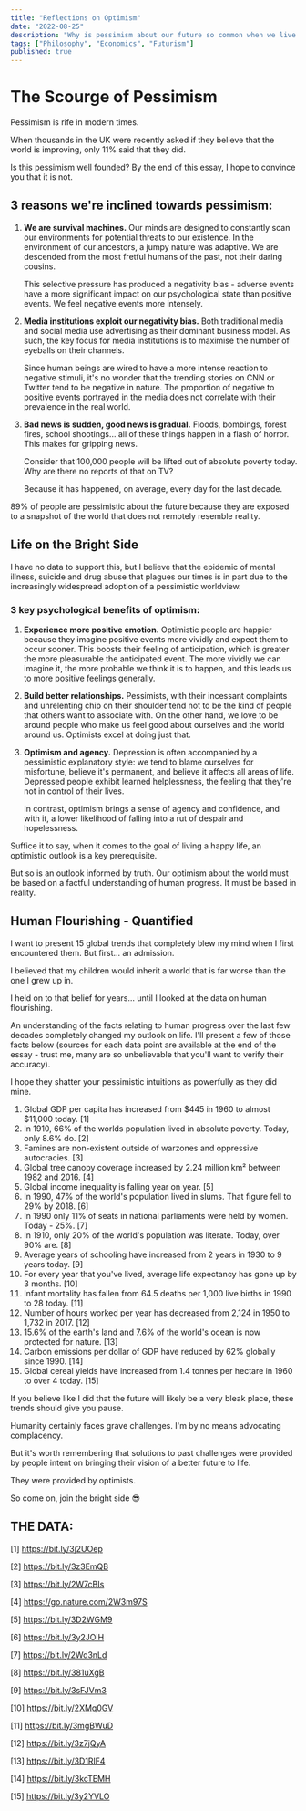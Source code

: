 ```yaml
---
title: "Reflections on Optimism"
date: "2022-08-25"
description: "Why is pessimism about our future so common when we live in the most abundant time humanity has ever known?"
tags: ["Philosophy", "Economics", "Futurism"]
published: true
---
```


# The Scourge of Pessimism

Pessimism is rife in modern times.

When thousands in the UK were recently asked if they believe that the world is improving, only 11% said that they did.

Is this pessimism well founded? By the end of this essay, I hope to convince you that it is not.

## 3 reasons we're inclined towards pessimism:

1. **We are survival machines.** Our minds are designed to constantly scan our environments for potential threats to our existence. In the environment of our ancestors, a jumpy nature was adaptive. We are descended from the most fretful humans of the past, not their daring cousins.

   This selective pressure has produced a negativity bias - adverse events have a more significant impact on our psychological state than positive events. We feel negative events more intensely.

2. **Media institutions exploit our negativity bias.** Both traditional media and social media use advertising as their dominant business model. As such, the key focus for media institutions is to maximise the number of eyeballs on their channels.

   Since human beings are wired to have a more intense reaction to negative stimuli, it's no wonder that the trending stories on CNN or Twitter tend to be negative in nature. The proportion of negative to positive events portrayed in the media does not correlate with their prevalence in the real world.

3. **Bad news is sudden, good news is gradual.** Floods, bombings, forest fires, school shootings… all of these things happen in a flash of horror. This makes for gripping news.

   Consider that 100,000 people will be lifted out of absolute poverty today. Why are there no reports of that on TV? 

   Because it has happened, on average, every day for the last decade.

89% of people are pessimistic about the future because they are exposed to a snapshot of the world that does not remotely resemble reality.

## Life on the Bright Side

I have no data to support this, but I believe that the epidemic of mental illness, suicide and drug abuse that plagues our times is in part due to the increasingly widespread adoption of a pessimistic worldview.

### 3 key psychological benefits of optimism:

1. **Experience more positive emotion.** Optimistic people are happier because they imagine positive events more vividly and expect them to occur sooner. This boosts their feeling of anticipation, which is greater the more pleasurable the anticipated event. The more vividly we can imagine it, the more probable we think it is to happen, and this leads us to more positive feelings generally.

2. **Build better relationships.** Pessimists, with their incessant complaints and unrelenting chip on their shoulder tend not to be the kind of people that others want to associate with. On the other hand, we love to be around people who make us feel good about ourselves and the world around us. Optimists excel at doing just that.

3. **Optimism and agency.** Depression is often accompanied by a pessimistic explanatory style: we tend to blame ourselves for misfortune, believe it's permanent, and believe it affects all areas of life. Depressed people exhibit learned helplessness, the feeling that they're not in control of their lives. 

   In contrast, optimism brings a sense of agency and confidence, and with it, a lower likelihood of falling into a rut of despair and hopelessness.

Suffice it to say, when it comes to the goal of living a happy life, an optimistic outlook is a key prerequisite.

But so is an outlook informed by truth. Our optimism about the world must be based on a factful understanding of human progress. It must be based in reality.

## Human Flourishing - Quantified

I want to present 15 global trends that completely blew my mind when I first encountered them.
But first... an admission.

I believed that my children would inherit a world that is far worse than the one I grew up in.

I held on to that belief for years... until I looked at the data on human flourishing.

An understanding of the facts relating to human progress over the last few decades completely changed my outlook on life. I'll present a few of those facts below (sources for each data point are available at the end of the essay - trust me, many are so unbelievable that you'll want to verify their accuracy).

I hope they shatter your pessimistic intuitions as powerfully as they did mine.

1. Global GDP per capita has increased from $445 in 1960 to almost $11,000 today. [1]
2. In 1910, 66% of the worlds population lived in absolute poverty. Today, only 8.6% do. [2]
3. Famines are non-existent outside of warzones and oppressive autocracies. [3]
4. Global tree canopy coverage increased by 2.24 million km² between 1982 and 2016. [4]
5. Global income inequality is falling year on year. [5]
6. In 1990, 47% of the world's population lived in slums. That figure fell to 29% by 2018. [6]
7. In 1990 only 11% of seats in national parliaments were held by women. Today - 25%. [7]
8. In 1910, only 20% of the world's population was literate. Today, over 90% are. [8]
9. Average years of schooling have increased from 2 years in 1930 to 9 years today. [9]
10. For every year that you've lived, average life expectancy has gone up by 3 months. [10]
11. Infant mortality has fallen from 64.5 deaths per 1,000 live births in 1990 to 28 today. [11]
12. Number of hours worked per year has decreased from 2,124 in 1950 to 1,732 in 2017. [12]
13. 15.6% of the earth's land and 7.6% of the world's ocean is now protected for nature. [13]
14. Carbon emissions per dollar of GDP have reduced by 62% globally since 1990. [14]
15. Global cereal yields have increased from 1.4 tonnes per hectare in 1960 to over 4 today. [15]

If you believe like I did that the future will likely be a very bleak place, these trends should give you pause.

Humanity certainly faces grave challenges. I'm by no means advocating complacency.

But it's worth remembering that solutions to past challenges were provided by people intent on bringing their vision of a better future to life.

They were provided by optimists.

So come on, join the bright side 😎

## THE DATA:

[1] https://bit.ly/3j2UOep

[2] https://bit.ly/3z3EmQB

[3] https://bit.ly/2W7cBIs

[4] https://go.nature.com/2W3m97S

[5] https://bit.ly/3D2WGM9

[6] https://bit.ly/3y2JOlH

[7] https://bit.ly/2Wd3nLd

[8] https://bit.ly/381uXgB

[9] https://bit.ly/3sFJVm3

[10] https://bit.ly/2XMq0GV

[11] https://bit.ly/3mgBWuD

[12] https://bit.ly/3z7jQyA

[13] https://bit.ly/3D1RlF4

[14] https://bit.ly/3kcTEMH

[15] https://bit.ly/3y2YVLO